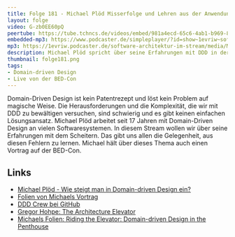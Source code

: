 ```yaml
---
title: Folge 181 - Michael Plöd Misserfolge und Lehren aus der Anwendung von DDD - live von der BED-Con
layout: folge
video: G-zb0EE60pQ
peertube: https://tube.tchncs.de/videos/embed/981a4ecd-65c6-4ab1-b969-8bf4a7f122eb
embedded-mp3: https://www.podcaster.de/simpleplayer/?id=show~1evriw~software-architektur-im-stream~pod-1229195da49c1fbf0e79b80f6&v=1696008454
mp3: https://1evriw.podcaster.de/software-architektur-im-stream/media/Misserfolge_und_Lehren_aus_der_Anwendung_von_DDD_-_live_von_der_BED-Con.mp3
description: Michael Plöd spricht über seine Erfahrungen mit DDD in der Praxis
thumbnail: folge181.png
tags:
- Domain-driven Design
- Live von der BED-Con
---
```


Domain-Driven Design ist kein Patentrezept und löst kein Problem auf
magische Weise. Die Herausforderungen und die Komplexität, die wir mit
DDD zu bewältigen versuchen, sind schwierig und es gibt keinen
einfachen Lösungsansatz. Michael Plöd arbeitet seit 17 Jahren mit
Domain-Driven Design an vielen Softwaresystemen. In diesem Stream
wollen wir über seine Erfahrungen mit dem Scheitern. Das gibt uns
allen die Gelegenheit, aus diesen Fehlern zu lernen. Michael hält über
dieses Thema auch einen Vortrag auf der BED-Con.

## Links

* [Michael Plöd - Wie steigt man in Domain-driven Design
  ein?](https://software-architektur.tv/2021/11/05/folge90.html)
* [Folien von Michaels
  Vortrag](https://speakerdeck.com/mploed/failures-and-learnings-during-the-adoption-of-ddd)
* [DDD Crew bei GitHub](https://github.com/ddd-crew)
* [Gregor Hohpe: The Architecture
  Elevator](https://architectelevator.com/)
* [Michaels Folien: Riding the Elevator: Domain-driven Design in the Penthouse](https://speakerdeck.com/mploed/riding-the-elevator-domain-driven-design-in-the-penthouse)
